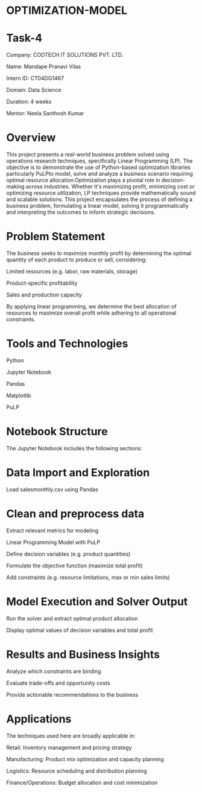 # OPTIMIZATION-MODEL

# Task-4

Company: CODTECH IT SOLUTIONS PVT. LTD.

Name: Mandape Pranavi Vilas

Intern ID: CT04DG1467

Domain: Data Science

Duration: 4 weeks

Mentor: Neela Santhosh Kumar

# Overview

This project presents a real-world business problem solved using operations research techniques, specifically Linear Programming (LP). The objective is to demonstrate the use of Python-based optimization libraries particularly PuLPto model, solve and analyze a business scenario requiring optimal resource allocation.Optimization plays a pivotal role in decision-making across industries. Whether it's maximizing profit, minimizing cost or optimizing resource utilization, LP techniques provide mathematically sound and scalable solutions. This project encapsulates the process of defining a business problem, formulating a linear model, solving it programmatically and interpreting the outcomes to inform strategic decisions.

# Problem Statement

The business seeks to maximize monthly profit by determining the optimal quantity of each product to produce or sell, considering:

Limited resources (e.g. labor, raw materials, storage)

Product-specific profitability

Sales and production capacity

By applying linear programming, we determine the best allocation of resources to maximize overall profit while adhering to all operational constraints.

# Tools and Technologies

Python

Jupyter Notebook

Pandas

Matplotlib

PuLP

# Notebook Structure

The Jupyter Notebook includes the following sections:

# Data Import and Exploration

Load salesmonthly.csv using Pandas

# Clean and preprocess data

Extract relevant metrics for modeling

Linear Programming Model with PuLP

Define decision variables (e.g. product quantities)

Formulate the objective function (maximize total profit)

Add constraints (e.g. resource limitations, max or min sales limits)

# Model Execution and Solver Output

Run the solver and extract optimal product allocation

Display optimal values of decision variables and total profit

# Results and Business Insights

Analyze which constraints are binding

Evaluate trade-offs and opportunity costs

Provide actionable recommendations to the business

# Applications

The techniques used here are broadly applicable in:

Retail: Inventory management and pricing strategy

Manufacturing: Product mix optimization and capacity planning

Logistics: Resource scheduling and distribution planning

Finance/Operations: Budget allocation and cost minimization







